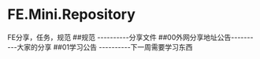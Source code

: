 # FE.Mini.Repository
FE分享，任务，规范
##规范              ----------分享文件
##00外网分享地址公告----------大家的分享
##01学习公告        ----------下一周需要学习东西
